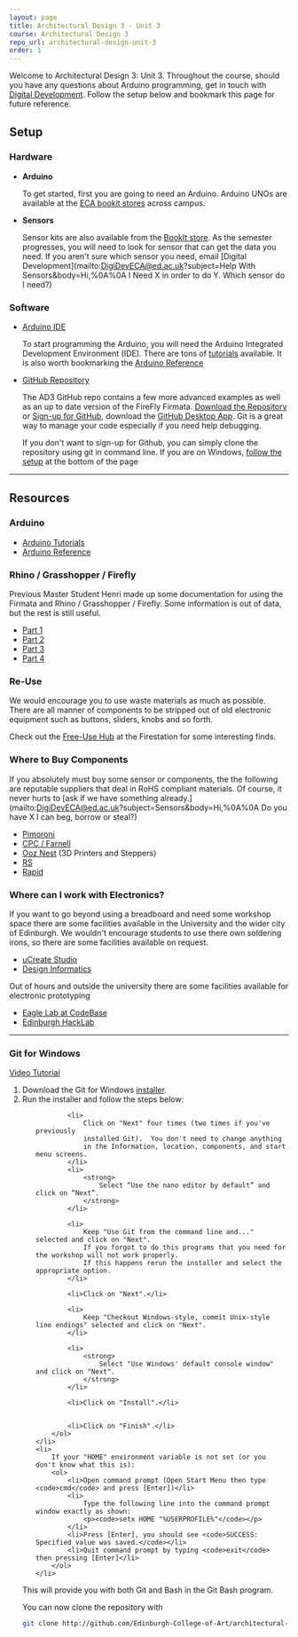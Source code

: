 ```yaml
---
layout: page
title: Architectural Design 3 - Unit 3
course: Architectural Design 3
repo_url: architectural-design-unit-3
order: 1
---
```



Welcome to Architectural Design 3: Unit 3. Throughout the course, should you have any questions about Arduino programming, get in touch with [Digital Development](mailto:DigiDevECA@ed.ac.uk?subject=Help!). Follow the setup below and bookmark this page for future reference.

## Setup

### Hardware

- **Arduino**

  To get started, first you are going to need an Arduino. Arduino UNOs are available at the [ECA bookit stores](https://bookit.eca.ed.ac.uk/av/) across campus.

- **Sensors**

  Sensor kits are also available from the [BookIt store](https://bookit.eca.ed.ac.uk/av/). As the semester progresses, you will need to look for sensor that can get the data you need. If you aren't sure which sensor you need, email [Digital Development](mailto:DigiDevECA@ed.ac.uk?subject=Help With Sensors&body=Hi,%0A%0A I Need X in order to do Y. Which sensor do I need?)

### Software

- [Arduino IDE](https://www.arduino.cc)

  To start programming the Arduino, you will need the Arduino Integrated Development Environment (IDE). There are tons of [tutorials](https://www.arduino.cc/en/Tutorial/HomePage) available. It is also worth bookmarking the [Arduino Reference](https://www.arduino.cc/reference/en/)

- [GitHub Repository](https://github.com/Edinburgh-College-of-Art/architectural-design-unit-3)

  The AD3 GitHub repo contains a few more advanced examples as well as an up to date version of the FireFly Firmata. [Download the Repository](https://github.com/Edinburgh-College-of-Art/architectural-design-unit-3/archive/master.zip) or [Sign-up for GitHub](https://github.com), download the [GitHub Desktop App](https://desktop.github.com). Git is a great way to manage your code especially if you need help debugging.

  If you don't want to sign-up for Github, you can simply clone the repository using git in command line. If you are on Windows, [follow the setup](#Git-Windows) at the bottom of the page

---

## Resources

### Arduino

- [Arduino Tutorials](https://www.arduino.cc/en/Tutorial/HomePage)
- [Arduino Reference](https://www.arduino.cc/reference/en/)

### Rhino / Grasshopper / Firefly

Previous Master Student Henri made up some documentation for using the Firmata and Rhino / Grasshopper / Firefly. Some information is out of data, but the rest is still useful.

- <a href="https://edinburgh-college-of-art.github.io/architectural-design-unit-3/docs/AD3-Arduino-Session-1-Handout.pdf">Part 1</a>
- <a href="https://edinburgh-college-of-art.github.io/architectural-design-unit-3/docs/AD3-Arduino-Session-2-Handout.pdf">Part 2</a>
- <a href="https://edinburgh-college-of-art.github.io/architectural-design-unit-3/docs/AD3-Arduino-Session-3-Handout.pdf">Part 3</a>
- <a href="https://edinburgh-college-of-art.github.io/architectural-design-unit-3/docs/AD3-Arduino-Session-4-Handout.pdf">Part 4</a>

### Re-Use

We would encourage you to use waste materials as much as possible. There are all manner of components to be stripped out of old electronic equipment such as buttons, sliders, knobs and so forth.

Check out the [Free-Use Hub](https://www.eca.ed.ac.uk/facility/free-use-hub) at the Firestation for some interesting finds.

### Where to Buy Components

If you absolutely must buy some sensor or components, the the following are reputable suppliers that deal in RoHS compliant materials. Of course, it never hurts to [ask if we have something already.](mailto:DigiDevECA@ed.ac.uk?subject=Sensors&body=Hi,%0A%0A Do you have X I can beg, borrow or steal?)

- [Pimoroni](https://shop.pimoroni.com/)
- [CPC / Farnell](http://cpc.farnell.com)
- [Ooz Nest](https://ooznest.co.uk/) (3D Printers and Steppers)
- [RS](http://uk.rs-online.com/)
- [Rapid](http://www.rapidonline.com/)

### Where can I work with Electronics?

If you want to go beyond using a breadboard and need some workshop space there are some facilities available in the University and the wider city of Edinburgh. We wouldn't encourage students to use there own soldering irons, so there are some facilities available on request.

- [uCreate Studio](https://www.ucreatestudio.is.ed.ac.uk)
- [Design Informatics](https://www.eca.ed.ac.uk/profile/mark-kobine)

Out of hours and outside the university there are some facilities available for electronic prototyping

- [Eagle Lab at CodeBase](https://labs.uk.barclays/locations/edinburgh)
- [Edinburgh HackLab](https://edinburghhacklab.com)

---


<h3 id="Git-Windows"> <i class="fab fa-windows"></i> Git for Windows</h3>
<a href="https://www.youtube.com/watch?v=339AEqk9c-8">Video Tutorial</a>
<ol>
    <li>Download the Git for Windows <a href="https://git-for-windows.github.io/">installer</a>.</li>
    <li>Run the installer and follow the steps below:
        <ol>

            <li>
                Click on "Next" four times (two times if you've previously
                installed Git).  You don't need to change anything
                in the Information, location, components, and start menu screens.
            </li>
            <li>
                <strong>
                    Select “Use the nano editor by default” and click on “Next”.
                </strong>
            </li>

            <li>
                Keep "Use Git from the command line and..." selected and click on "Next".
                If you forgot to do this programs that you need for the workshop will not work properly.
                If this happens rerun the installer and select the appropriate option.
            </li>

            <li>Click on "Next".</li>

            <li>
                Keep "Checkout Windows-style, commit Unix-style line endings" selected and click on "Next".
            </li>

            <li>
                <strong>
                    Select "Use Windows' default console window" and click on "Next".
                </strong>
            </li>

            <li>Click on "Install".</li>


            <li>Click on "Finish".</li>
        </ol>
    </li>
    <li>
        If your "HOME" environment variable is not set (or you don't know what this is):
        <ol>
            <li>Open command prompt (Open Start Menu then type <code>cmd</code> and press [Enter])</li>
            <li>
                Type the following line into the command prompt window exactly as shown:
                <p><code>setx HOME "%USERPROFILE%"</code></p>
            </li>
            <li>Press [Enter], you should see <code>SUCCESS: Specified value was saved.</code></li>
            <li>Quit command prompt by typing <code>exit</code> then pressing [Enter]</li>
        </ol>
    </li>

</ol>
<p>This will provide you with both Git and Bash in the Git Bash program.</p>

You can now clone the repository with
```bash
git clone http://github.com/Edinburgh-College-of-Art/architectural-design-unit-3
```
